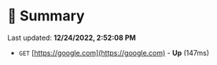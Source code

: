 # 📖 Summary
Last updated: **12/24/2022, 2:52:08 PM**

- `GET` [https://google.com](https://google.com) - **Up** (147ms)
